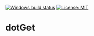 [![Windows build status](https://ci.appveyor.com/api/projects/status/github/tonerdo/dotget?branch=master&svg=true)](https://ci.appveyor.com/project/tonerdo/dotget)
[![License: MIT](https://img.shields.io/badge/License-MIT-yellow.svg)](LICENSE)
# dotGet